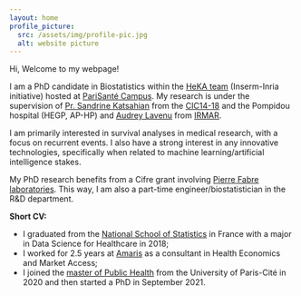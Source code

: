```yaml
---
layout: home
profile_picture:
  src: /assets/img/profile-pic.jpg
  alt: website picture
---
```


<p>
Hi, Welcome to my webpage!
<p>

I am a PhD candidate in Biostatistics within the <a href="https://team.inria.fr/heka/fr/">HeKA team</a> (Inserm-Inria initiative) hosted at <a href="https://parisantecampus.fr/">PariSanté Campus</a>. My research is under the supervision of <a href="https://fr.linkedin.com/in/sandrine-katsahian-98555679">Pr. Sandrine Katsahian</a> from the <a href="https://recap-inserm.fr/cic-ec-1418-fr.html">CIC14-18</a> and the Pompidou hospital (HEGP, AP-HP) and <a href="https://fr.linkedin.com/in/audrey-lavenu-7b160243">Audrey Lavenu</a> from <a href="https://irmar.univ-rennes.fr/">IRMAR</a>.
<p>

I am primarily interested in survival analyses in medical research, with a focus on recurrent events. I also have a strong interest in any innovative technologies, specifically when related to machine learning/artificial intelligence stakes. 
<p>

My PhD research benefits from a Cifre grant involving <a href="https://www.pierre-fabre.com/fr">Pierre Fabre laboratories</a>. This way, I am also a part-time engineer/biostatistician in the R&D department.
<p>

<strong>Short CV:</strong><ul>
  <li> I graduated from the <a href="https://www.ensai.fr/">National School of Statistics</a> in France with a major in Data Science for Healthcare in 2018;
  <li> I worked for 2.5 years at <a href="https://www.amaris.com/">Amaris</a> as a consultant in Health Economics and Market Access;
  <li> I joined the <a href="https://odf.u-paris.fr/fr/offre-de-formation/master-XB/sciences-technologies-sante-STS/sante-publique-K2NDGZO3/master-sante-publique-parcours-donnees-massives-en-sante-K168SJQL.html">master of Public Health</a> from the University of Paris-Cité in 2020 and then started a PhD in September 2021.

